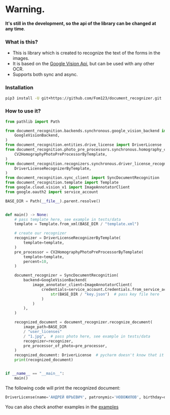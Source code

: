 # Warning. 
**It's still in the development, so the api of the library can be changed at any time**.

### What is this?
- This is library which is created to recognize the text of the forms in the images.
- It is based on the [Google Vision Api](https://cloud.google.com/vision/docs/), but can be used with any other OCR.
- Supports both sync and async.


### Installation

``` bash
pip3 install -U git+https://github.com/Fom123/document_recognizer.git
```

### How to use it?

``` python
from pathlib import Path

from document_recognition.backends.synchronous.google_vision_backend import (
    GoogleVisionBackend,
)
from document_recognition.entities.drive_license import DriverLicense
from document_recognition.photo_pre_processors.synchronous.homography_cv2_ import (
    CV2HomographyPhotoPreProcessorByTemplate,
)
from document_recognition.recognizers.synchronous.driver_license_recognizer import (
    DriverLicenseRecognizerByTemplate,
)
from document_recognition.sync_client import SyncDocumentRecognition
from document_recognition.template import Template
from google.cloud.vision_v1 import ImageAnnotatorClient
from google.oauth2 import service_account

BASE_DIR = Path(__file__).parent.resolve()


def main() -> None:
    # pass template here, see example in tests/data
    template = Template.from_xml(BASE_DIR / "template.xml")

    # create our recognizer
    recognizer = DriverLicenseRecognizerByTemplate(
        template=template,
    )
    pre_processor = CV2HomographyPhotoPreProcessorByTemplate(
        template=template,
        percent=10,
    )

    document_recognizer = SyncDocumentRecognition(
        backend=GoogleVisionBackend(
            image_annotator_client=ImageAnnotatorClient(
                credentials=service_account.Credentials.from_service_account_file(
                    str(BASE_DIR / "key.json")  # pass key file here
                )
            )
        ),
    )

    recognized_document = document_recognizer.recognize_document(
        image_path=BASE_DIR
        / "user_licenses"
        / "1.jpg",  # pass photo here, see example in tests/data
        recognizer=recognizer,
        pre_processor_of_photo=pre_processor,
    )
    recognized_document: DriverLicense  # pycharm doesn't know that it's a DriverLicense, although mypy does
    print(recognized_document)


if __name__ == "__main__":
    main()
```

The following code will print the recognized document:
``` python
DriverLicense(name='АНДРЕЙ ЮРЬЕВИЧ', patronymic='НОВОЖИЛОВ', birthday=datetime.datetime(1984, 1, 19, 0, 0), issue_date=datetime.datetime(2012, 2, 21, 0, 0), expiration_date=datetime.datetime(2022, 2, 21, 0, 0), four_digit_code=None, six_digit_code=None, abode='Калининградская обл .')
```

You can also check another examples in the [examples](https://github.com/Fom123/document_recognizer/tree/main/examples)

